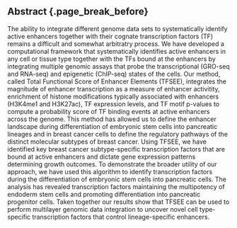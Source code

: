 ## Abstract {.page_break_before}

The ability to integrate different genome data sets to systematically identify active enhancers together with their cognate transcription factors (TF) remains a difficult and somewhat arbitratry process. We have developed a computational framework that systematically identifies active enhancers in any cell or tissue type together with the TFs bound at the enhancers by integrating multiple genomic assays that probe the transcriptional (GRO-seq and RNA-seq) and epigenetic (ChIP-seq) states of the cells. Our method, called Total Functional Score of Enhancer Elements (TFSEE), integrates the magnitude of enhancer transcription as a measure of enhancer activitity, enrichment of histone modifications typically associated with enhancers (H3K4me1 and H3K27ac), TF expression levels, and TF motif p-values to compute a probability score of TF binding events at active enhancers across the genome. This method has allowed us to define the enhancer landscape during differentiation of embryonic stem cells into pancreatic lineages and in breast cancer cells  to define the regulatory pathways of the distinct molecular subtypes of breast cancer. Using TFSEE, we have identified key breast cancer subtype-specific transcription factors that are bound at active enhancers and dictate gene expression patterns determining growth outcomes. To demonstrate the broader utility of our approach, we have used this algorithm to identify transcription factors during the differentiation of embryonic stem cells into pancreatic cells. The analysis has revealed transcription factors maintaining the multipotency of endoderm stem cells and promoting differentiation into pancreatic progenitor cells. Taken together our results show that TFSEE can be used to perform multilayer genomic data integration to uncover novel cell type-specific transcription factors that control lineage-specific enhancers.
